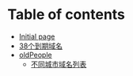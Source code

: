 # Table of contents

* [Initial page](README.md)
* [38个到期域名](38-dao-qi-yu-ming.md)
* [oldPeople](oldpeople/README.md)
  * [不同城市域名列表](oldpeople/bu-tong-cheng-shi-yu-ming-lie-biao-19613.md)


